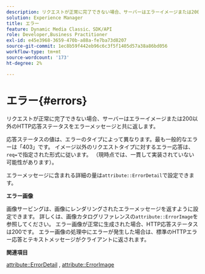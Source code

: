 ```yaml
---
description: リクエストが正常に完了できない場合、サーバーはエラーイメージまたは200以外のHTTP応答ステータスをエラーメッセージと共に返します。
solution: Experience Manager
title: エラー
feature: Dynamic Media Classic、SDK/API
role: Developer,Business Practitioner
exl-id: e45e3968-3659-470b-a88a-fe7ba73d8207
source-git-commit: 1ec8b59f442eb96c6c3f5f1405d57a38a86bd056
workflow-type: tm+mt
source-wordcount: '173'
ht-degree: 2%

---
```


# エラー{#errors}

リクエストが正常に完了できない場合、サーバーはエラーイメージまたは200以外のHTTP応答ステータスをエラーメッセージと共に返します。

応答ステータスの値は、エラーのタイプによって異なります。最も一般的なエラーは「403」です。 イメージ以外のリクエストタイプに対するエラー応答は、`req=`で指定された形式に従います。 （現時点では、一貫して実装されていない可能性があります）。

エラーメッセージに含まれる詳細の量は`attribute::ErrorDetail`で設定できます。

**エラー画像**

画像サービングは、画像にレンダリングされたエラーメッセージを返すように設定できます。 詳しくは、画像カタログリファレンスの`attribute::ErrorImage`を参照してください。 エラー画像が正常に生成された場合、HTTP応答ステータスは200です。 エラー画像の処理中にエラーが発生した場合は、標準のHTTPエラー応答とテキストメッセージがクライアントに返されます。

**関連項目**

[attribute::ErrorDetail](../../../../../ir-api/material-cat/image-rendering-api-ref/c-ir-material-catalog/c-ir-attributes-reference/r-ir-errordetail.md#reference-123b56eed6cf49cea6e0490672b7c53b) ,  [attribute::ErrorImage](../../../../../ir-api/material-cat/image-rendering-api-ref/c-ir-material-catalog/c-ir-attributes-reference/r-ir-errorimage.md#reference-b58bdaba96074c52802ca8dc54bfe2f0)
